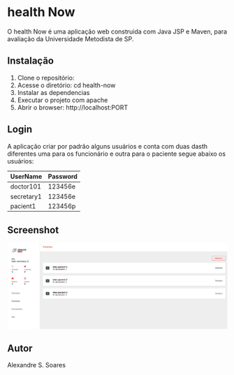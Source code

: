 # health Now 

O health Now é uma aplicação web construida com Java JSP e Maven, para avaliação da Universidade Metodista de SP.

## Instalação

1. Clone o repositório: 
2. Acesse o diretório: cd health-now
3. Instalar as dependencias
4. Executar o projeto com apache
5. Abrir o browser: http://localhost:PORT

## Login

A aplicação criar por padrão alguns usuários e conta com duas dasth diferentes uma para os funcionário e outra para o paciente segue abaixo os usuários:

 UserName  | Password
-----------|-----------
doctor101  | 123456e
secretary1 | 123456e
pacient1   | 123456p


## Screenshot
![home](./screenshot/screenshot.png)
   
## Autor
Alexandre S. Soares
